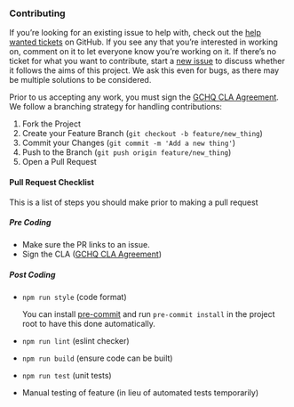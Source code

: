 ### Contributing

If you’re looking for an existing issue to help with, check out the [help wanted tickets](https://github.com/gchq/bailo/issues?q=is%3Aopen+is%3Aissue+label%3A%22help+wanted%22) on GitHub. If you see any that you’re interested in working on, comment on it to let everyone know you’re working on it. If there’s no ticket for what you want to contribute, start a [new issue](https://github.com/gchq/bailo/issues) to discuss whether it follows the aims of this project. We ask this even for bugs, as there may be multiple solutions to be considered.

Prior to us accepting any work, you must sign the [GCHQ CLA Agreement](https://cla-assistant.io/gchq/Bailo). We follow a branching strategy for handling contributions:

1. Fork the Project
2. Create your Feature Branch (`git checkout -b feature/new_thing`)
3. Commit your Changes (`git commit -m 'Add a new thing'`)
4. Push to the Branch (`git push origin feature/new_thing`)
5. Open a Pull Request

#### Pull Request Checklist

This is a list of steps you should make prior to making a pull request

##### Pre Coding

- Make sure the PR links to an issue.
- Sign the CLA ([GCHQ CLA Agreement](https://cla-assistant.io/gchq/Bailo))

##### Post Coding

- `npm run style` (code format)

  You can install [pre-commit](https://pre-commit.com/#install) and run `pre-commit install` in the project root to have this done automatically.

- `npm run lint` (eslint checker)
- `npm run build` (ensure code can be built)
- `npm run test` (unit tests)
- Manual testing of feature (in lieu of automated tests temporarily)
